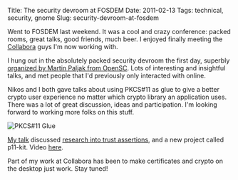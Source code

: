 Title: The security devroom at FOSDEM
Date: 2011-02-13
Tags: technical, security, gnome
Slug: security-devroom-at-fosdem

Went to FOSDEM last weekend. It was a cool and crazy conference: packed
rooms, great talks, good friends, much beer. I enjoyed finally meeting
the [Collabora][] guys I'm now working with.  

I hung out in the absolutely packed security devroom the first day,
superbly [organized by Martin Paljak from OpenSC][]. Lots of interesting
and insightful talks, and met people that I'd previously only interacted
with online.

Nikos and I both gave talks about using PKCS\#11 as glue to give a
better crypto user experience no matter which crypto library an
application uses. There was a lot of great discussion, ideas and
participation. I'm looking forward to working more folks on this stuff.

![PKCS#11 Glue](images/p11-glue.jpg)

[My talk][] discussed [research into trust assertions][], and a new
project called p11-kit. Video [here][].

Part of my work at Collabora has been to make certificates and crypto on
the desktop just work. Stay tuned!

  [Collabora]: http://www.collabora.co.uk/
  [organized by Martin Paljak from OpenSC]: http://www.opensc-project.org/opensc/wiki/FOSDEM2011
  [My talk]: http://thewalter.net/stef/misc/trust-assertion-notes.ps
  [research into trust assertions]: http://people.collabora.co.uk/~stefw/trust-assertions.html
  [here]: http://video.fosdem.org/2011/devrooms/security/security_1630__trust__walter.webm
